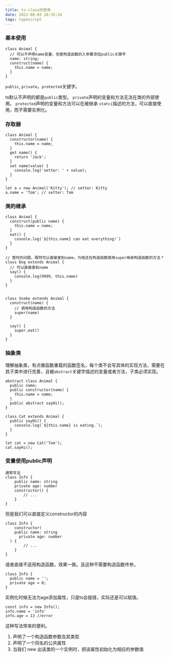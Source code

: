```yaml
---
title: ts-class的使用
date: 2022-08-03 20:35:24
tags: typescript
---
```


### 基本使用
```
class Animal {
  // 可以不声明name变量，但是构造函数的入参要添加public关键字
  name: string;
  construct(name) {
    this.name = name;
  }
}
```

`public`, `private`，`protected`关键字。

ts默认不声明的都是`public`类型。
`private`声明的变量和方法无法在类的外部使用。
`protected`声明的变量和方法可以在被继承
`statci`描述的方法，可以直接使用，而不需要实例化。

### 存取器
```
class Animal {
  constructor(name) {
    this.name = name;
  }
  get name() {
    return 'Jack';
  }
  set name(value) {
    console.log('setter: ' + value);
  }
}

let a = new Animal('Kitty'); // setter: Kitty
a.name = 'Tom'; // setter: Tom
```

<!-- more-->
### 类的继承
```
class Animal {
  construct(public name) {
    this.name = name;
  }
  eat() {
    cosnole.log(`${this.name} can eat everything!`)
  }
}

// 暂时的问题，既然可以直接拿到name，为啥还在构造函数使用super继承构造函数的方法？
class Dog extends Animal {
  // 可以直接拿到name
  say() {
    console.log(9999, this.name)
  }
}


class Snake extends Animal {
  construct(name) {
    // 调用构造函数的方法
    super(name)
  }

  say() {
    super.eat()
  }
}
```


### 抽象类
理解抽象类，有点像函数重载的函数签名，每个类不会写具体的实现方法，需要在其子类中进行完善，且被`abstract`关键字描述的变量或者方法，子类必须实现。

```
abstract class Animal {
  public name;
  public constructor(name) {
    this.name = name;
  }
  public abstract sayHi();
}

class Cat extends Animal {
  public sayHi() {
    console.log(`${this.name} is eating.`);
  }
}

let cat = new Cat('Tom');
cat.sayHi();
```

### 变量使用public声明
```
通常写法
class Info {
	public name: string
	private age: number
	constructor() {
		// ...
	}
}
```


但是我们可以直接定义constructor的内容
```
class Info {
	constructor(
    public name: string
	  private age: number
  ) {
		// ...
	}
}
```
或者直接不适用构造函数，效果一致。且这种不需要构造函数传参。
```
class Info {
  public name = '';
  private age = 0;
}

```
实例化时候无法为age添加属性，只是ts会报错，实际还是可以赋值。
```
const info = new Info();
info.name = 'info'
info.age = 13 //error
```

这种写法带来的便利。
1. 声明了一个构造函数参数及其类型
2. 声明了一个同名的公共属性
3. 当我们 new 出该类的一个实例时，把该属性初始化为相应的参数值